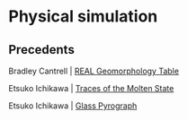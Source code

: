 # Physical simulation

## Precedents

Bradley Cantrell | [REAL Geomorphology Table](https://vimeo.com/213425324)

Etsuko Ichikawa | [Traces of the Molten State](https://vimeo.com/1713273)

Etsuko Ichikawa | [Glass Pyrograph](https://vimeo.com/52263660)
